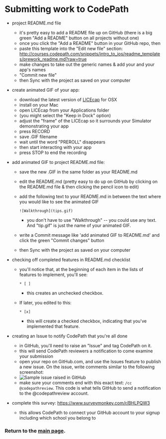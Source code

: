 # Submitting work to CodePath
- project README.md file
  - it's pretty easy to add a README file up on GitHub (there is a big green "Add a README" button on all projects without one)
  - once you click the "Add a README" button in your GitHub repo, then
  - paste this template into the "Edit new file" section:  http://courses.codepath.com/snippets/intro_to_ios/readme_templates/prework_readme.md?raw=true
  - make changes to take out the generic  names & add your and your app's names
  - "Commit new file"
  - then Sync with the project as saved on your computer

- create animated GIF of your app:
  - download the latest version of [LICEcap](http://www.cockos.com/licecap/) for OSX
  - install on your Mac
  - open LICEcap from your Applications folder 
  - (you might select the "Keep in Dock" option)
  - adjust the "frame" of the LICEcap so it surrounds your Simulator demonstrating your app
  - press RECORD
  - save .GIF filename
  - wait until the word "PREROLL" disappears
  - then start interacting with your app
  - press STOP to end the recording

- add animated GIF to project README.md file:
  - save the new .GIF in the same folder as your README.md
  - edit the README.md (pretty easy to do up on GitHub by clicking on the README.md file & then clicking the pencil icon to edit)
  - add the following text to your README.md in between the text where you would like to see the animated GIF

    ``![Walkthrough](tips.gif)``

    - you don't have to use "Walkthrough" -- you could use any text.  And "tip.gif" is just the name of your animated GIF.
  - write a Commit message like 'add animated GIF to README.md' and click the green "Commit changes" button
  - then Sync with the project as saved on your computer

- checking off completed features in README.md checklist
  - you'll notice that, at the beginning of each item in the lists of features to implement, you'll see:

    `` * [ ] ``

    - this creates an unchecked checkbox.  
  - If later, you edited to this:

    `` * [x] ``

    - this will create a checked checkbox, indicating that you've implemented that feature.

- creating an Issue to notify CodePath that you're all done
  - in GitHub, you'll need to raise an "Issue" and tag CodePath on it.
  - this will send CodePath reviewers a notification to come examine your submission
  - open your repo on GitHub.com, and use the Issues feature to publish a new issue. On the issue, write comments similar to the following screenshot:
  - ![Sample issue raised in GitHub](http://i.imgur.com/9Wvkjxgl.png)
  - make sure your comments end with this exact text: `/cc @codepathreview`. This code is what tells GitHub to send a notification to the @codepathreview account.

- complete this survey:  https://www.surveymonkey.com/r/BHLPQW3
  - this allows CodePath to connect your GitHub account to your signup including which school you belong to 


### Return to the [main page](README.md).
